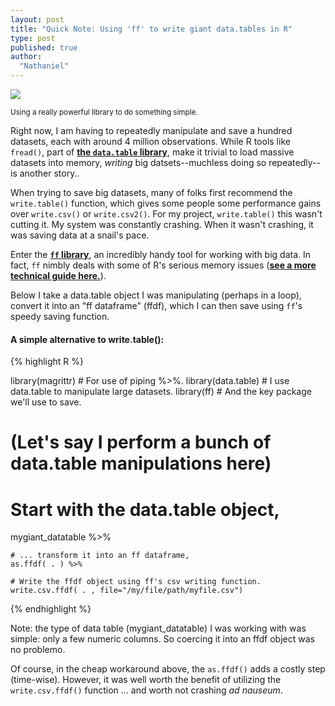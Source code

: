 ```yaml
---
layout: post
title: "Quick Note: Using 'ff' to write giant data.tables in R"
type: post
published: true
author:
  "Nathaniel"
---
```

<div class="media image">
<img src="{{ site.baseurl }}/assets/motorcycle1970s.jpg" />
</div>
<p><small>Using a really powerful library to do something simple.</small></p>


Right now, I am having to repeatedly manipulate and save a hundred datasets, each with around 4 million observations. While R tools like <code>fread()</code>, part of __[the <code>data.table</code> library](https://cran.r-project.org/web/packages/data.table/index.html)__, make it trivial to load massive datasets into memory, *writing* big datsets--muchless doing so repeatedly--is another story..

When trying to save big datasets, many of folks first recommend the <code>write.table()</code> function, which gives some people some performance gains over <code>write.csv()</code> or <code>write.csv2()</code>. For my project, <code>write.table()</code> this wasn't cutting it. My system was constantly crashing. When it wasn't crashing, it was saving data at a snail's pace.

Enter the __[<code>ff</code> library](https://cran.r-project.org/web/packages/ff/index.html)__, an incredibly handy tool for working with big data. In fact, <code>ff</code> nimbly deals with some of R's serious memory issues (__[see a more technical guide here.](http://ff.r-forge.r-project.org/bit&ff2.1-2_WU_Vienna2010.pdf)__).

Below I take a data.table object I was manipulating (perhaps in a loop), convert it into an "ff dataframe" (ffdf), which I can then save using <code>ff</code>'s speedy saving function.

#### A simple alternative to write.table():
{% highlight R %}

library(magrittr) # For use of piping %>%.
library(data.table) # I use data.table to manipulate large datasets.
library(ff) # And the key package we'll use to save.

  # (Let's say I perform a bunch of data.table manipulations here)

  # Start with the data.table object,
  mygiant_datatable %>%

    # ... transform it into an ff dataframe,
    as.ffdf( . ) %>%

    # Write the ffdf object using ff's csv writing function.
    write.csv.ffdf( . , file="/my/file/path/myfile.csv")
{% endhighlight %}


Note: the type of data table (mygiant_datatable) I was working with was simple: only a few numeric columns. So coercing it into an ffdf object was no problemo.

Of course, in the cheap workaround above, the <code>as.ffdf()</code> adds a costly step (time-wise). However, it was well worth the benefit of utilizing the <code>write.csv.ffdf()</code> function ... and worth not crashing *ad nauseum*.
